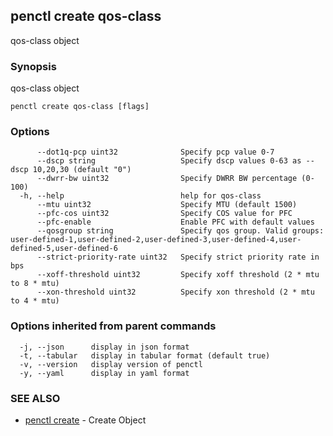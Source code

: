 ## penctl create qos-class

qos-class object

### Synopsis


qos-class object

```
penctl create qos-class [flags]
```

### Options

```
      --dot1q-pcp uint32              Specify pcp value 0-7
      --dscp string                   Specify dscp values 0-63 as --dscp 10,20,30 (default "0")
      --dwrr-bw uint32                Specify DWRR BW percentage (0-100)
  -h, --help                          help for qos-class
      --mtu uint32                    Specify MTU (default 1500)
      --pfc-cos uint32                Specify COS value for PFC
      --pfc-enable                    Enable PFC with default values
      --qosgroup string               Specify qos group. Valid groups: user-defined-1,user-defined-2,user-defined-3,user-defined-4,user-defined-5,user-defined-6
      --strict-priority-rate uint32   Specify strict priority rate in bps
      --xoff-threshold uint32         Specify xoff threshold (2 * mtu to 8 * mtu)
      --xon-threshold uint32          Specify xon threshold (2 * mtu to 4 * mtu)
```

### Options inherited from parent commands

```
  -j, --json      display in json format
  -t, --tabular   display in tabular format (default true)
  -v, --version   display version of penctl
  -y, --yaml      display in yaml format
```

### SEE ALSO
* [penctl create](penctl_create.md)	 - Create Object

